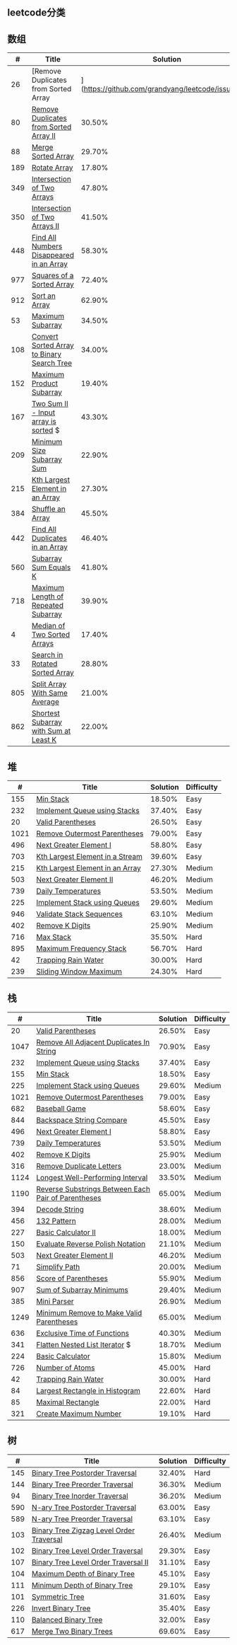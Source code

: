 ## leetcode分类

## 数组
| # | Title | Solution | Difficulty |
|---| ----- | -------- | ---------- |
|26|[Remove Duplicates from Sorted Array | ](https://github.com/grandyang/leetcode/issues/26)|31.30%|Easy|
|80|[Remove Duplicates from Sorted Array II](https://github.com/grandyang/leetcode/issues/80)|30.50%|Medium|
|88|[Merge Sorted Array](https://github.com/grandyang/leetcode/issues/88)|29.70%|Easy|
|189|[Rotate Array](https://github.com/grandyang/leetcode/issues/189)|17.80%|Easy|
|349|[Intersection of Two Arrays](https://github.com/grandyang/leetcode/issues/349)|47.80%|Easy|
|350|[Intersection of Two Arrays II](https://github.com/grandyang/leetcode/issues/350)|41.50%|Easy|
|448|[Find All Numbers Disappeared in an Array](https://github.com/grandyang/leetcode/issues/448)|58.30%|Easy|
|977|[Squares of a Sorted Array](https://github.com/grandyang/leetcode/issues/977)|72.40%|Easy|
|912|[Sort an Array](https://github.com/grandyang/leetcode/issues/912)|62.90%|Medium|
|53|[Maximum Subarray](https://github.com/grandyang/leetcode/issues/53)|34.50%|Medium|
|108|[Convert Sorted Array to Binary Search Tree](https://github.com/grandyang/leetcode/issues/108)|34.00%|Medium|
|152|[Maximum Product Subarray](https://github.com/grandyang/leetcode/issues/152)|19.40%|Medium|
|167|[Two Sum II - Input array is sorted](https://github.com/grandyang/leetcode/issues/167) $|43.30%|Medium|
|209|[Minimum Size Subarray Sum](https://github.com/grandyang/leetcode/issues/209)|22.90%|Medium|
|215|[Kth Largest Element in an Array](https://github.com/grandyang/leetcode/issues/215)|27.30%|Medium|
|384|[Shuffle an Array](https://github.com/grandyang/leetcode/issues/384)|45.50%|Medium|
|442|[Find All Duplicates in an Array](https://github.com/grandyang/leetcode/issues/442)|46.40%|Medium|
|560|[Subarray Sum Equals K](https://github.com/grandyang/leetcode/issues/560)|41.80%|Medium|
|718|[Maximum Length of Repeated Subarray](https://github.com/grandyang/leetcode/issues/718)|39.90%|Medium|
|4|[Median of Two Sorted Arrays](https://github.com/grandyang/leetcode/issues/4)|17.40%|Hard|
|33|[Search in Rotated Sorted Array](https://github.com/grandyang/leetcode/issues/33)|28.80%|Hard|
|805|[Split Array With Same Average](https://github.com/grandyang/leetcode/issues/805)|21.00%|Hard|
|862|[Shortest Subarray with Sum at Least K](https://github.com/grandyang/leetcode/issues/862)|22.00%|Hard|

## 堆
| # | Title | Solution | Difficulty |
|---| ----- | -------- | ---------- |
|155|[Min Stack](https://github.com/grandyang/leetcode/issues/155)|18.50%|Easy|
|232|[Implement Queue using Stacks](https://github.com/grandyang/leetcode/issues/232)|37.40%|Easy|
|20|[Valid Parentheses](https://github.com/grandyang/leetcode/issues/20)|26.50%|Easy|
|1021|[Remove Outermost Parentheses](https://github.com/grandyang/leetcode/issues/1021)|79.00%|Easy|
|496|[Next Greater Element I](https://github.com/grandyang/leetcode/issues/496)|58.80%|Easy|
|703|[Kth Largest Element in a Stream](https://github.com/grandyang/leetcode/issues/703)|39.60%|Easy|
|215|[Kth Largest Element in an Array](https://github.com/grandyang/leetcode/issues/215)|27.30%|Medium|
|503|[Next Greater Element II](https://github.com/grandyang/leetcode/issues/503)|46.20%|Medium|
|739|[Daily Temperatures](https://github.com/grandyang/leetcode/issues/739)|53.50%|Medium|
|225|[Implement Stack using Queues](https://github.com/grandyang/leetcode/issues/225)|29.60%|Medium|
|946|[Validate Stack Sequences](https://github.com/grandyang/leetcode/issues/946)|63.10%|Medium|
|402|[Remove K Digits](https://github.com/grandyang/leetcode/issues/402)|25.90%|Medium|
|716|[Max Stack](https://github.com/grandyang/leetcode/issues/716) |35.50%|Hard|
|895|[Maximum Frequency Stack](https://github.com/grandyang/leetcode/issues/895)|56.70%|Hard|
|42|[Trapping Rain Water](https://github.com/grandyang/leetcode/issues/42)|30.00%|Hard|
|239|[Sliding Window Maximum](https://github.com/grandyang/leetcode/issues/239)|24.30%|Hard|

## 栈
| # | Title | Solution | Difficulty |
|---| ----- | -------- | ---------- |
|20|[Valid Parentheses](https://github.com/grandyang/leetcode/issues/20)|26.50%|Easy|
|1047|[Remove All Adjacent Duplicates In String](https://github.com/grandyang/leetcode/issues/1047)|70.90%|Easy|
|232|[Implement Queue using Stacks](https://github.com/grandyang/leetcode/issues/232)|37.40%|Easy|
|155|[Min Stack](https://github.com/grandyang/leetcode/issues/155)|18.50%|Easy|
|225|[Implement Stack using Queues](https://github.com/grandyang/leetcode/issues/225)|29.60%|Medium|
|1021|[Remove Outermost Parentheses](https://github.com/grandyang/leetcode/issues/1021)|79.00%|Easy|
|682|[Baseball Game](https://github.com/grandyang/leetcode/issues/682)|58.60%|Easy|
|844|[Backspace String Compare](https://github.com/grandyang/leetcode/issues/844)|45.50%|Easy|
|496|[Next Greater Element I](https://github.com/grandyang/leetcode/issues/496)|58.80%|Easy|
|739|[Daily Temperatures](https://github.com/grandyang/leetcode/issues/739)|53.50%|Medium|
|402|[Remove K Digits](https://github.com/grandyang/leetcode/issues/402)|25.90%|Medium|
|316|[Remove Duplicate Letters](https://github.com/grandyang/leetcode/issues/316)|23.00%|Medium|
|1124|[Longest Well-Performing Interval](https://github.com/grandyang/leetcode/issues/1124)|33.50%|Medium|
|1190|[Reverse Substrings Between Each Pair of Parentheses](https://github.com/grandyang/leetcode/issues/1190)|65.00%|Medium|
|394|[Decode String](https://github.com/grandyang/leetcode/issues/394)|38.60%|Medium|
|456|[132 Pattern](https://github.com/grandyang/leetcode/issues/456)|28.00%|Medium|
|227|[Basic Calculator II](https://github.com/grandyang/leetcode/issues/227)|18.00%|Medium|
|150|[Evaluate Reverse Polish Notation](https://github.com/grandyang/leetcode/issues/150)|21.10%|Medium|
|503|[Next Greater Element II](https://github.com/grandyang/leetcode/issues/503)|46.20%|Medium|
|71|[Simplify Path](https://github.com/grandyang/leetcode/issues/71)|20.00%|Medium|
|856|[Score of Parentheses](https://github.com/grandyang/leetcode/issues/856)|55.90%|Medium|
|907|[Sum of Subarray Minimums](https://github.com/grandyang/leetcode/issues/907)|29.40%|Medium|
|385|[Mini Parser](https://github.com/grandyang/leetcode/issues/385)|26.90%|Medium|
|1249|[Minimum Remove to Make Valid Parentheses](https://github.com/grandyang/leetcode/issues/1249)|65.00%|Medium|
|636|[Exclusive Time of Functions](https://github.com/grandyang/leetcode/issues/636)|40.30%|Medium|
|341|[Flatten Nested List Iterator](https://github.com/grandyang/leetcode/issues/341) $|18.70%|Medium|
|224|[Basic Calculator](https://github.com/grandyang/leetcode/issues/224)|15.80%|Medium|
|726|[Number of Atoms](https://github.com/grandyang/leetcode/issues/726)|45.00%|Hard|
|42|[Trapping Rain Water](https://github.com/grandyang/leetcode/issues/42)|30.00%|Hard|
|84|[Largest Rectangle in Histogram](https://github.com/grandyang/leetcode/issues/84)|22.60%|Hard|
|85|[Maximal Rectangle](https://github.com/grandyang/leetcode/issues/85)|22.00%|Hard|
|321|[Create Maximum Number](https://github.com/grandyang/leetcode/issues/321)|19.10%|Hard|


## 树
| # | Title | Solution | Difficulty |
|---| ----- | -------- | ---------- |
|145|[Binary Tree Postorder Traversal](https://github.com/grandyang/leetcode/issues/145)|32.40%|Hard|
|144|[Binary Tree Preorder Traversal](https://github.com/grandyang/leetcode/issues/144)|36.30%|Medium|
|94|[Binary Tree Inorder Traversal](https://github.com/grandyang/leetcode/issues/94)|36.20%|Medium|
|590|[N-ary Tree Postorder Traversal](https://github.com/grandyang/leetcode/issues/590)|63.00%|Easy|
|589|[N-ary Tree Preorder Traversal](https://github.com/grandyang/leetcode/issues/589)|63.10%|Easy|
|103|[Binary Tree Zigzag Level Order Traversal](https://github.com/grandyang/leetcode/issues/103)|26.40%|Medium|
|102|[Binary Tree Level Order Traversal](https://github.com/grandyang/leetcode/issues/102)|29.30%|Easy|
|107|[Binary Tree Level Order Traversal II](https://github.com/grandyang/leetcode/issues/107)|31.10%|Easy|
|104|[Maximum Depth of Binary Tree](https://github.com/grandyang/leetcode/issues/104)|45.10%|Easy|
|111|[Minimum Depth of Binary Tree](https://github.com/grandyang/leetcode/issues/111)|29.10%|Easy|
|101|[Symmetric Tree](https://github.com/grandyang/leetcode/issues/101)|31.60%|Easy|
|226|[Invert Binary Tree](https://github.com/grandyang/leetcode/issues/226)|35.40%|Easy|
|110|[Balanced Binary Tree](https://github.com/grandyang/leetcode/issues/110)|32.00%|Easy|
|617|[Merge Two Binary Trees](https://github.com/grandyang/leetcode/issues/617)|69.60%|Easy|



